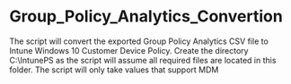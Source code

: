 # Group_Policy_Analytics_Convertion
The script will convert the exported Group Policy Analytics CSV file to Intune Windows 10 Customer Device Policy.
Create the directory C:\IntunePS as the script will assume all required files are located in this folder.
The script will only take values that support MDM
